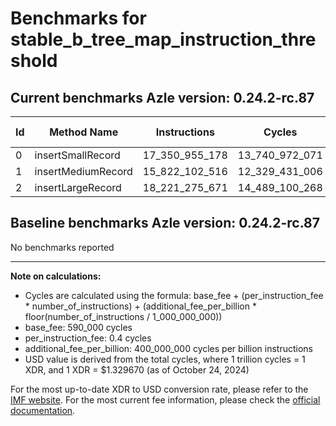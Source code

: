 # Benchmarks for stable_b_tree_map_instruction_threshold

## Current benchmarks Azle version: 0.24.2-rc.87

| Id  | Method Name        | Instructions   | Cycles         | USD           | USD/Million Calls |
| --- | ------------------ | -------------- | -------------- | ------------- | ----------------- |
| 0   | insertSmallRecord  | 17_350_955_178 | 13_740_972_071 | $0.0182709583 | $18_270.95        |
| 1   | insertMediumRecord | 15_822_102_516 | 12_329_431_006 | $0.0163940745 | $16_394.07        |
| 2   | insertLargeRecord  | 18_221_275_671 | 14_489_100_268 | $0.0192657220 | $19_265.72        |

## Baseline benchmarks Azle version: 0.24.2-rc.87

No benchmarks reported

---

**Note on calculations:**

-   Cycles are calculated using the formula: base_fee + (per_instruction_fee \* number_of_instructions) + (additional_fee_per_billion \* floor(number_of_instructions / 1_000_000_000))
-   base_fee: 590_000 cycles
-   per_instruction_fee: 0.4 cycles
-   additional_fee_per_billion: 400_000_000 cycles per billion instructions
-   USD value is derived from the total cycles, where 1 trillion cycles = 1 XDR, and 1 XDR = $1.329670 (as of October 24, 2024)

For the most up-to-date XDR to USD conversion rate, please refer to the [IMF website](https://www.imf.org/external/np/fin/data/rms_sdrv.aspx).
For the most current fee information, please check the [official documentation](https://internetcomputer.org/docs/current/developer-docs/gas-cost#execution).

